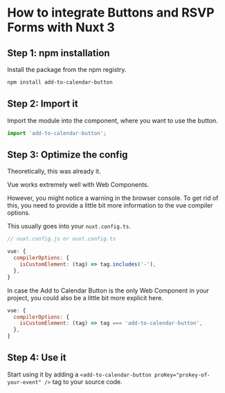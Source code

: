 
# How to integrate Buttons and RSVP Forms with Nuxt 3

## Step 1: npm installation

Install the package from the npm registry.

```bash
npm install add-to-calendar-button
```

## Step 2: Import it

Import the module into the component, where you want to use the button.

```javascript
import 'add-to-calendar-button';
```

## Step 3: Optimize the config

Theoretically, this was already it.

Vue works extremely well with Web Components.

However, you might notice a warning in the browser console.
To get rid of this, you need to provide a little bit more information to the vue compiler options.

This usually goes into your `nuxt.config.ts`.

```javascript
// nuxt.config.js or nuxt.config.ts

vue: {
  compilerOptions: {
    isCustomElement: (tag) => tag.includes('-'),
  },
}
```

In case the Add to Calendar Button is the only Web Component in your project, you could also be a little bit more explicit here.

```javascript
vue: {
  compilerOptions: {
    isCustomElement: (tag) => tag === 'add-to-calendar-button',
  },
}
```

## Step 4: Use it

Start using it by adding a `<add-to-calendar-button proKey="prokey-of-your-event" />` tag to your source code.
